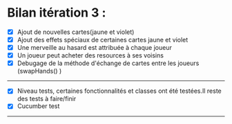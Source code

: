 # Bilan itération 3 :

- [X] Ajout de nouvelles cartes(jaune et violet)
- [X] Ajout des effets spéciaux de certaines cartes jaune et violet
- [X] Une merveille au hasard est attribuée à chaque joueur 
- [X] Un joueur peut acheter des resources à ses voisins
- [X] Debugage de la méthode d'échange de cartes entre les joueurs (swapHands() )
-----------------------------------------------

- [X] Niveau tests, certaines fonctionnalités et classes ont été testées.Il reste des tests à faire/finir  
- [X] Cucumber test
-----------------------------------------------